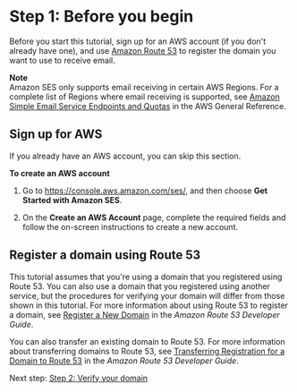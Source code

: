 # Step 1: Before you begin<a name="receiving-email-getting-started-before"></a>

Before you start this tutorial, sign up for an AWS account \(if you don't already have one\), and use [Amazon Route 53](https://docs.aws.amazon.com/Route53/latest/DeveloperGuide/Welcome.html) to register the domain you want to use to receive email\.

**Note**  
Amazon SES only supports email receiving in certain AWS Regions\. For a complete list of Regions where email receiving is supported, see [Amazon Simple Email Service Endpoints and Quotas](https://docs.aws.amazon.com/general/latest/gr/ses) in the AWS General Reference\.

## Sign up for AWS<a name="receiving-email-getting-started-sign-up"></a>

If you already have an AWS account, you can skip this section\.

**To create an AWS account**

1. Go to [https://console\.aws\.amazon\.com/ses/](https://console.aws.amazon.com/ses/), and then choose **Get Started with Amazon SES**\.

1. On the **Create an AWS Account** page, complete the required fields and follow the on\-screen instructions to create a new account\.

## Register a domain using Route 53<a name="receiving-email-getting-started-domain"></a>

This tutorial assumes that you're using a domain that you registered using Route 53\. You can also use a domain that you registered using another service, but the procedures for verifying your domain will differ from those shown in this tutorial\. For more information about using Route 53 to register a domain, see [Register a New Domain](https://docs.aws.amazon.com/Route53/latest/DeveloperGuide/domain-register.html) in the *Amazon Route 53 Developer Guide*\.

You can also transfer an existing domain to Route 53\. For more information about transferring domains to Route 53, see [Transferring Registration for a Domain to Route 53](https://docs.aws.amazon.com/Route53/latest/DeveloperGuide/domain-transfer-to-route-53.html) in the *Amazon Route 53 Developer Guide*\.

Next step: [Step 2: Verify your domain](receiving-email-getting-started-verify.md)
